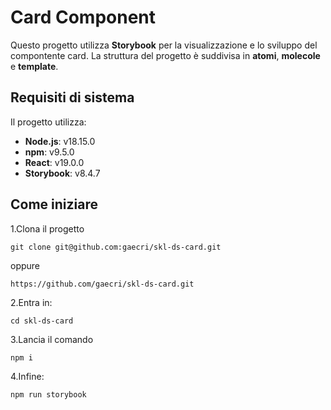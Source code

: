 # Card Component

Questo progetto utilizza **Storybook** per la visualizzazione e lo sviluppo del compontente card. 
La struttura del progetto è suddivisa in **atomi**, **molecole** e **template**.

## Requisiti di sistema

Il progetto utilizza:

- **Node.js**: v18.15.0
- **npm**: v9.5.0
- **React**: v19.0.0
- **Storybook**: v8.4.7


## Come iniziare

1.Clona il progetto

``git clone git@github.com:gaecri/skl-ds-card.git``

oppure

``https://github.com/gaecri/skl-ds-card.git``

2.Entra in:

``cd skl-ds-card``

3.Lancia il comando 

``npm i``

4.Infine:

``npm run storybook``